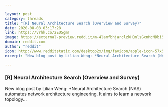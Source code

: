 ```yaml
---

layout: post
category: threads
title: "[R] Neural Architecture Search (Overview and Survey)"
date: 2020-08-08 03:17:28
link: https://vrhk.co/2EU5gmT
image: https://external-preview.redd.it/m-4lamfbhjarclzkHQnlsGxnMcMDbi5ZOqPSNLZF3gg.jpg?width=1200&height=628.272251309&auto=webp&crop=1200:628.272251309,smart&s=852a0434919c3d4502277defc8913623e8fb2b1d
domain: reddit.com
author: "reddit"
icon: http://www.redditstatic.com/desktop2x/img/favicon/apple-icon-57x57.png
excerpt: "New blog post by Lilian Weng: *Neural Architecture Search (NAS) automates network architecture engineering. It aims to learn a network topology..."

---
```


### [R] Neural Architecture Search (Overview and Survey)

New blog post by Lilian Weng: *Neural Architecture Search (NAS) automates network architecture engineering. It aims to learn a network topology...